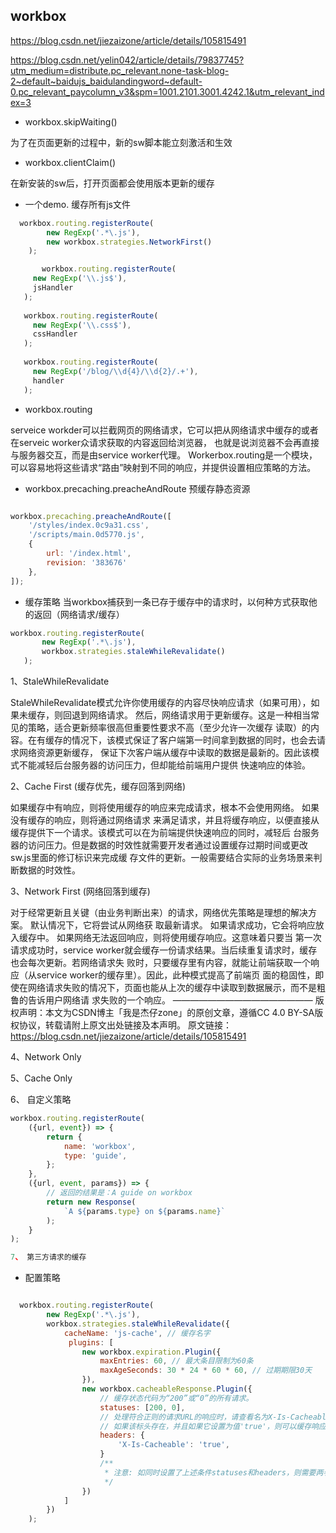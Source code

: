 ## workbox

https://blog.csdn.net/jiezaizone/article/details/105815491

https://blog.csdn.net/yelin042/article/details/79837745?utm_medium=distribute.pc_relevant.none-task-blog-2~default~baidujs_baidulandingword~default-0.pc_relevant_paycolumn_v3&spm=1001.2101.3001.4242.1&utm_relevant_index=3


- workbox.skipWaiting()

为了在页面更新的过程中，新的sw脚本能立刻激活和生效

- workbox.clientClaim()
  
在新安装的sw后，打开页面都会使用版本更新的缓存




- 一个demo. 缓存所有js文件

```js
  workbox.routing.registerRoute(
        new RegExp('.*\.js'),
        new workbox.strategies.NetworkFirst()
    );

       workbox.routing.registerRoute(
     new RegExp('\\.js$'),
     jsHandler
   );
   
   workbox.routing.registerRoute(
     new RegExp('\\.css$'),
     cssHandler
   );
   
   workbox.routing.registerRoute(
     new RegExp('/blog/\\d{4}/\\d{2}/.+'),
     handler
   );

```

- workbox.routing

serveice workder可以拦截网页的网络请求，它可以把从网络请求中缓存的或者在serveic worker众请求获取的内容返回给浏览器，
也就是说浏览器不会再直接与服务器交互，而是由service worker代理。
Workerbox.routing是一个模块，可以容易地将这些请求“路由”映射到不同的响应，并提供设置相应策略的方法。

- workbox.precaching.preacheAndRoute 
  预缓存静态资源

```js

workbox.precaching.preacheAndRoute([
    '/styles/index.0c9a31.css',
    '/scripts/main.0d5770.js',
    {
        url: '/index.html',
        revision: '383676'
    },
]);
```


- 缓存策略
  当workbox捕获到一条已存于缓存中的请求时，以何种方式获取他的返回（网络请求/缓存）


```js
workbox.routing.registerRoute(
       new RegExp('.*\.js'),
       workbox.strategies.staleWhileRevalidate()
   );

```

1、StaleWhileRevalidate



StaleWhileRevalidate模式允许你使用缓存的内容尽快响应请求（如果可用），如果未缓存，则回退到网络请求。
然后，网络请求用于更新缓存。这是一种相当常见的策略，适合更新频率很高但重要性要求不高（至少允许一次缓存
读取）的内容。在有缓存的情况下，该模式保证了客户端第一时间拿到数据的同时，也会去请求网络资源更新缓存，
保证下次客户端从缓存中读取的数据是最新的。因此该模式不能减轻后台服务器的访问压力，但却能给前端用户提供
快速响应的体验。



2、Cache First (缓存优先，缓存回落到网络)

如果缓存中有响应，则将使用缓存的响应来完成请求，根本不会使用网络。 如果没有缓存的响应，则将通过网络请求
来满足请求，并且将缓存响应，以便直接从缓存提供下一个请求。该模式可以在为前端提供快速响应的同时，减轻后
台服务器的访问压力。但是数据的时效性就需要开发者通过设置缓存过期时间或更改sw.js里面的修订标识来完成缓
存文件的更新。一般需要结合实际的业务场景来判断数据的时效性。



3、Network First (网络回落到缓存)

对于经常更新且关键（由业务判断出来）的请求，网络优先策略是理想的解决方案。 默认情况下，它将尝试从网络获
取最新请求。 如果请求成功，它会将响应放入缓存中。 如果网络无法返回响应，则将使用缓存响应。这意味着只要当
第一次请求成功时，service worker就会缓存一份请求结果。当后续重复请求时，缓存也会每次更新。若网络请求失
败时，只要缓存里有内容，就能让前端获取一个响应（从service worker的缓存里）。因此，此种模式提高了前端页
面的稳固性，即使在网络请求失败的情况下，页面也能从上次的缓存中读取到数据展示，而不是粗鲁的告诉用户网络请
求失败的一个响应。
————————————————
版权声明：本文为CSDN博主「我是杰仔zone」的原创文章，遵循CC 4.0 BY-SA版权协议，转载请附上原文出处链接及本声明。
原文链接：https://blog.csdn.net/jiezaizone/article/details/105815491


4、Network Only

5、Cache Only

6、 自定义策略
```js
workbox.routing.registerRoute(
    ({url, event}) => {
        return {
            name: 'workbox',
            type: 'guide',
        };
    },
    ({url, event, params}) => {
        // 返回的结果是：A guide on workbox
        return new Response(
            `A ${params.type} on ${params.name}`
        );
    }
);

7、 第三方请求的缓存

```

- 配置策略


```js

  workbox.routing.registerRoute(
        new RegExp('.*\.js'),
        workbox.strategies.staleWhileRevalidate({
            cacheName: 'js-cache', // 缓存名字
             plugins: [
                new workbox.expiration.Plugin({
                    maxEntries: 60, // 最大条目限制为60条
                    maxAgeSeconds: 30 * 24 * 60 * 60, // 过期期限30天
                }),
                new workbox.cacheableResponse.Plugin({
                    // 缓存状态代码为“200”或“0”的所有请求。
                    statuses: [200, 0],
                    // 处理符合正则的请求URL的响应时，请查看名为X-Is-Cacheable的标头（将由服务器添加到响应中）。
                    // 如果该标头存在，并且如果它设置为值'true'，则可以缓存响应
                    headers: {
                        'X-Is-Cacheable': 'true',
                    }
                    /**
                     * 注意: 如同时设置了上述条件statuses和headers，则需要两者都满足条件才视为可加入缓存
                     */
                })
            ]
        })
    );

```

